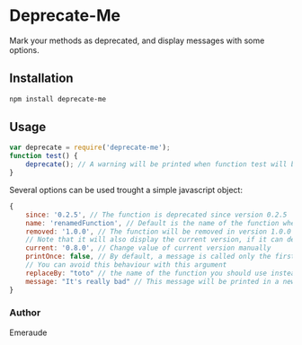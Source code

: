 # Deprecate-Me

Mark your methods as deprecated, and display messages with some options.

## Installation

```bash
npm install deprecate-me
```

## Usage

```javascript
var deprecate = require('deprecate-me');
function test() {
	deprecate(); // A warning will be printed when function test will be called for the first time
}
```

Several options can be used trought a simple javascript object:

```javascript
{
	since: '0.2.5', // The function is deprecated since version 0.2.5
	name: 'renamedFunction', // Default is the name of the function where deprecate() is called
	removed: '1.0.0', // The function will be removed in version 1.0.0
	// Note that it will also display the current version, if it can detect it
	current: '0.8.0', // Change value of current version manually
	printOnce: false, // By default, a message is called only the first time you call the function
	// You can avoid this behaviour with this argument
	replaceBy: "toto" // the name of the function you should use instead of the deprecated function
	message: "It's really bad" // This message will be printed in a new line
}
```

### Author

Emeraude
